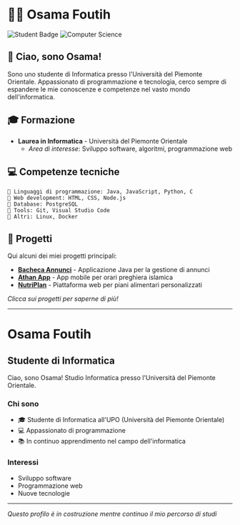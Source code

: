 # 👨‍💻 Osama Foutih

![Student Badge](https://img.shields.io/badge/Student-UPO-blue)
![Computer Science](https://img.shields.io/badge/Computer%20Science-Enthusiast-orange)

## 👋 Ciao, sono Osama!

Sono uno studente di Informatica presso l'Università del Piemonte Orientale. Appassionato di programmazione e tecnologia, cerco sempre di espandere le mie conoscenze e competenze nel vasto mondo dell'informatica.

## 🎓 Formazione

- **Laurea in Informatica** - Università del Piemonte Orientale
  - *Area di interesse*: Sviluppo software, algoritmi, programmazione web

## 💻 Competenze tecniche

```
🔷 Linguaggi di programmazione: Java, JavaScript, Python, C
🔷 Web development: HTML, CSS, Node.js
🔷 Database: PostgreSQL
🔷 Tools: Git, Visual Studio Code
🔷 Altri: Linux, Docker
```

## 🚀 Progetti

Qui alcuni dei miei progetti principali:

- **[Bacheca Annunci](https://github.com/osamafoutih/bacheca-annunci)** - Applicazione Java per la gestione di annunci
- **[Athan App](https://github.com/osamafoutih/athan-app)** - App mobile per orari preghiera islamica
- **[NutriPlan](https://github.com/osamafoutih/nutriplan)** - Piattaforma web per piani alimentari personalizzati

*Clicca sui progetti per saperne di più!*

---

# Osama Foutih

## Studente di Informatica

Ciao, sono Osama! Studio Informatica presso l'Università del Piemonte Orientale.

### Chi sono
- 🎓 Studente di Informatica all'UPO (Università del Piemonte Orientale)
- 💻 Appassionato di programmazione
- 📚 In continuo apprendimento nel campo dell'informatica

### Interessi
- Sviluppo software
- Programmazione web
- Nuove tecnologie

---

*Questo profilo è in costruzione mentre continuo il mio percorso di studi*
